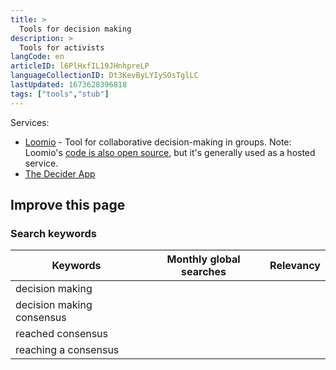 ```yaml
---
title: >
  Tools for decision making
description: >
  Tools for activists
langCode: en
articleID: l6PlHxfIL19JHnhpreLP
languageCollectionID: Dt3KevByLYIySOsTglLC
lastUpdated: 1673628396818
tags: ["tools","stub"]
---
```


Services:

-   [Loomio](https://www.loomio.org/) - Tool for collaborative decision-making in groups. Note: Loomio's [code is also open source](https://github.com/loomio/loomio), but it's generally used as a hosted service.
-   [The Decider App](https://thedecider.app/)

## Improve this page

### Search keywords

<div><table><thead><tr><th>Keywords</th><th>Monthly global searches</th><th>Relevancy</th></tr></thead><tbody><tr><td>decision making</td><td></td><td></td></tr><tr><td>decision making consensus</td><td></td><td></td></tr><tr><td>reached consensus</td><td></td><td></td></tr><tr><td>reaching a consensus</td><td></td><td></td></tr></tbody></table></div>